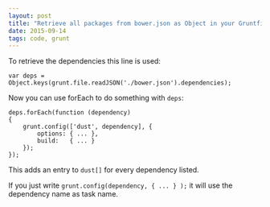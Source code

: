 ```yaml
---
layout: post
title: "Retrieve all packages from bower.json as Object in your Gruntfile"
date: 2015-09-14
tags: code, grunt
---
```

To retrieve the dependencies this line is used:

    var deps = Object.keys(grunt.file.readJSON('./bower.json').dependencies);

Now you can use forEach to do something with ``deps``:

    deps.forEach(function (dependency)
    {
        grunt.config(['dust', dependency], {
            options: { ... },
            build:   { ... }
        });
    });

This adds an  entry to ``dust[]`` for every dependency listed.

If you just write `` grunt.config(dependency, { ... } ); `` it will use the dependency name as task name.
